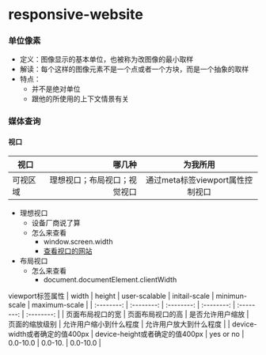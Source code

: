 # responsive-website
### 单位像素
- 定义：图像显示的基本单位，也被称为改图像的最小取样
- 解读：每个这样的图像元素不是一个点或者一个方块，而是一个抽象的取样
- 特点：
    - 并不是绝对单位
    - 跟他的所使用的上下文情景有关
### 媒体查询
#### 视口
| 视口 | 哪几种 | 为我所用 |
| -------- | -----: | :----: |
| 可视区域 | 理想视口；布局视口；视觉视口 | 通过meta标签viewport属性控制视口 |
- 理想视口
    - 设备厂商说了算
    - 怎么来查看
        - window.screen.width
        - [查看视口的网站](http://viewportsizes.com/)
- 布局视口
    - 怎么来查看
        - document.documentElement.clientWidth

viewport标签属性
| width | height | user-scalable | initail-scale | minimun-scale | maximum-scale |
| :--------: | :--------: | :--------: | :--------: | :--------: | :--------: |
| 页面布局视口的宽 | 页面布局视口的高 | 是否允许用户缩放 | 页面的缩放级别 | 允许用户缩小到什么程度 | 允许用户放大到什么程度 |
| device-width或者确定的值400px | device-height或者确定的值400px | yes or no | 0.0-10.0 | 0.0-10. | 0.0-10.0 |